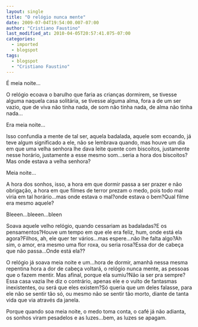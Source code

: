 ```yaml
---
layout: single
title: "O relógio nunca mente"
date: 2009-07-04T19:54:00.007-07:00
author: "Cristiano Faustino"
last_modified_at: 2010-04-05T20:57:41.075-07:00
categories:
  - imported
  - blogspot
tags:
  - blogspot
  - "Cristiano Faustino"
---
```


É meia noite...

O relógio ecoava o barulho que faria as crianças dormirem, se tivesse alguma naquela casa solitária, se tivesse alguma alma, fora a de um ser vazio, que de viva não tinha nada, de som não tinha nada, de alma não tinha nada...

Era meia noite...

Isso confundia a mente de tal ser, aquela badalada, aquele som ecoando, já teve algum significado a ele, não se lembrava quando, mas houve um dia em que uma velha senhora lhe dava leite quente com biscoitos, justamente nesse horário, justamente a esse mesmo som...seria a hora dos biscoitos?Mas onde estava a velha senhora?

Meia noite...

A hora dos sonhos, isso, a hora em que dormir passa a ser prazer e não obrigação, a hora em que filmes de terror prezam o medo, pois todo mal viria em tal horário...mas onde estava o mal?onde estava o bem?Qual filme era mesmo aquele?

Bleeen...bleeen...bleen

Soava aquele velho relógio, quando cessariam as badaladas?E os pensamentos?Houve um tempo em que ele era feliz, hum, onde está ela agora?Filhos, ah, ele quer ter vários...mas espere...não lhe falta algo?Ah sim, o amor, era mesmo uma flor roxa, ou seria rosa?Essa dor de cabeça que não passa...Onde está ela??

O relógio já soava meia noite e um...hora de dormir, amanhã nessa mesma repentina hora a dor de cabeça voltará, o relógio nunca mente, as pessoas que o fazem mentir. Mas afinal, porque ela sumiu?Não ia ser pra sempre?Essa casa vazia lhe diz o contrário, apenas ele e o vulto de fantasmas inexistentes, ou será que eles existem?Só queria que um deles falasse, para ele não se sentir tão só, ou mesmo não se sentir tão morto, diante de tanta vida que via através da janela.

Porque quando soa meia noite, o medo toma conta, o café já não adianta, os sonhos viram pesadelos e as luzes...bem, as luzes se apagam.